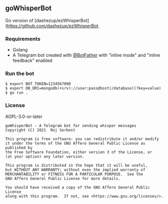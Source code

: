 ## goWhisperBot

Go version of [dashezup/ezWhisperBot](https://github.com/dashezup/ezWhisperBot.

### Requirements

- Golang
- A Telegram bot created with [@BotFather](https://t.me/BotFather)
  with "inline mode" and "inline feedback" enabled

### Run the bot

```
$ export BOT_TOKEN=1234567890
$ export DB_URI=mongodb(+srv)://user:pass@host(/database)(?key=value)
$ go run .
```

### License

AGPL-3.0-or-later

```
goWhisperBot - A Telegram bot for sending whisper messages
Copyright (C) 2021  Roj Serbest

This program is free software: you can redistribute it and/or modify
it under the terms of the GNU Affero General Public License as published by
the Free Software Foundation, either version 3 of the License, or
(at your option) any later version.

This program is distributed in the hope that it will be useful,
but WITHOUT ANY WARRANTY; without even the implied warranty of
MERCHANTABILITY or FITNESS FOR A PARTICULAR PURPOSE.  See the
GNU Affero General Public License for more details.

You should have received a copy of the GNU Affero General Public License
along with this program.  If not, see <https://www.gnu.org/licenses/>.
```

